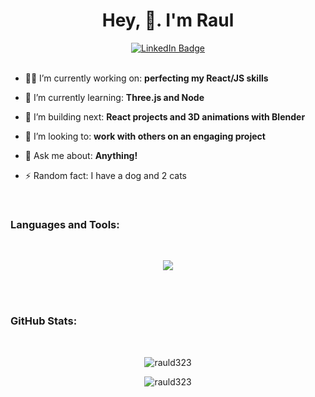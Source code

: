 <h1 align="center">Hey, 👋. I'm Raul </h1>

<div id="badges" align="center">
  <a href="https://www.linkedin.com/in/raul-davila-web/">
    <img src="https://img.shields.io/badge/LinkedIn-blue?style=for-the-badge&logo=linkedin&logoColor=white" alt="LinkedIn Badge"/>
  </a>
</div>

</br>

- 👨‍💻 I’m currently working on: **perfecting my React/JS skills**

- 🌱 I’m currently learning: **Three.js and Node**

- 🔨 I’m building next: **React projects and 3D animations with Blender**

- 🤝 I’m looking to: **work with others on an engaging project**

- 💬 Ask me about: **Anything!**

- ⚡ Random fact: I have a dog and 2 cats

</br>
<h3 align="left">Languages and Tools:</h3>
</br>
<p align="center">
  <img src="https://skillicons.dev/icons?i=html,css,js,react,typescript,jest,nextjs,bootstrap,tailwind,git,github,netlify,d3,styledcomponents,vscode,threejs&perline=7" />
</p>

</br>
</br>

<h3 align="left">GitHub Stats:</h3>
</br>
<p align="center"><img src="https://github-readme-stats.vercel.app/api/top-langs?username=rauld323&show_icons=true&locale=en&layout=compact" alt="rauld323" /></p>

<p align="center"><img  src="https://github-readme-streak-stats.herokuapp.com/?user=rauld323&" alt="rauld323" /></p>
